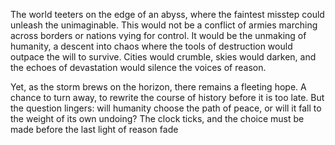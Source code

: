 The world teeters on the edge of an abyss, where the faintest misstep could unleash the unimaginable. This would not be a conflict of armies marching across borders or nations vying for control. It would be the unmaking of humanity, a descent into chaos where the tools of destruction would outpace the will to survive. Cities would crumble, skies would darken, and the echoes of devastation would silence the voices of reason.

Yet, as the storm brews on the horizon, there remains a fleeting hope. A chance to turn away, to rewrite the course of history before it is too late. But the question lingers: will humanity choose the path of peace, or will it fall to the weight of its own undoing? The clock ticks, and the choice must be made before the last light of reason fade
